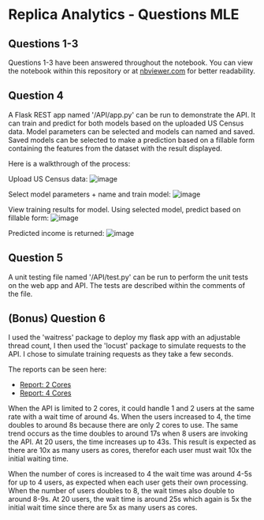 # Replica Analytics - Questions MLE
 
## Questions 1-3
Questions 1-3 have been answered throughout the notebook. You can view the notebook within this repository or at [nbviewer.com](https://nbviewer.org/github/nefrank/replica-analytics-questions-mle/blob/main/USCensus.ipynb?flush_cache=True) for better readability.

## Question 4
A Flask REST app named '/API/app.py' can be run to demonstrate the API. It can train and predict for both models based on the uploaded US Census data. Model parameters can be selected and models can named and saved. Saved models can be selected to make a prediction based on a fillable form containing the features from the dataset with the result displayed.

Here is a walkthrough of the process:

Upload US Census data:
![image](https://user-images.githubusercontent.com/72168799/139619237-fe3a84ad-f8d2-44fc-96ac-a8411e32cd40.png)

Select model parameters + name and train model:
![image](https://user-images.githubusercontent.com/72168799/139619415-8b7e83a9-b78e-4cac-abd4-09802b67c8ae.png)

View training results for model. Using selected model, predict based on fillable form:
![image](https://user-images.githubusercontent.com/72168799/139619489-b8b6680e-b41f-45e9-b2cd-fa8149547093.png)

Predicted income is returned:
![image](https://user-images.githubusercontent.com/72168799/139619521-960e2620-8838-4b20-a0ed-5908daa110b3.png)

## Question 5
A unit testing file named '/API/test.py' can be run to perform the unit tests on the web app and API. The tests are described within the comments of the file.

## (Bonus) Question 6
I used the 'waitress' package to deploy my flask app with an adjustable thread count, I then used the 'locust' package to simulate requests to the API. I chose to simulate training requests as they take a few seconds. 

The reports can be seen here:
 - [Report: 2 Cores](https://htmlpreview.github.io/?https://github.com/nefrank/replica-analytics-questions-mle/blob/main/reports/report_2cores.html)
 - [Report: 4 Cores](https://htmlpreview.github.io/?https://github.com/nefrank/replica-analytics-questions-mle/blob/main/reports/report_4cores.html)

When the API is limited to 2 cores, it could handle 1 and 2 users at the same rate with a wait time of around 4s. When the users increased to 4, the time doubles to around 8s because there are only 2 cores to use. The same trend occurs as the time doubles to around 17s when 8 users are invoking the API. At 20 users, the time increases up to 43s. This result is expected as there are 10x as many users as cores, therefor each user must wait 10x the initial waiting time.

When the number of cores is increased to 4 the wait time was around 4-5s for up to 4 users, as expected when each user gets their own processing. When the number of users doubles to 8, the wait times also double to around 8-9s. At 20 users, the wait time is around 25s which again is 5x the initial wait time since there are 5x as many users as cores.
